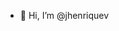 - 👋 Hi, I’m @jhenriquev
<!---
jhenriquev/jhenriquev is a ✨ special ✨ repository because its `README.md` (this file) appears on your GitHub profile.
You can click the Preview link to take a look at your changes.
--->
